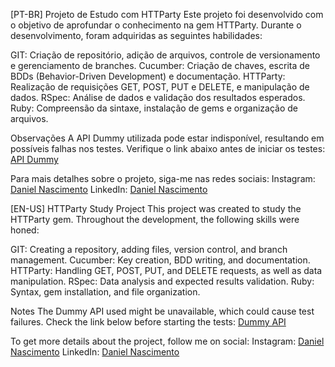 [PT-BR]
Projeto de Estudo com HTTParty
Este projeto foi desenvolvido com o objetivo de aprofundar o conhecimento na gem HTTParty. Durante o desenvolvimento, foram adquiridas as seguintes habilidades:

GIT: Criação de repositório, adição de arquivos, controle de versionamento e gerenciamento de branches.
Cucumber: Criação de chaves, escrita de BDDs (Behavior-Driven Development) e documentação.
HTTParty: Realização de requisições GET, POST, PUT e DELETE, e manipulação de dados.
RSpec: Análise de dados e validação dos resultados esperados.
Ruby: Compreensão da sintaxe, instalação de gems e organização de arquivos.

Observações
A API Dummy utilizada pode estar indisponível, resultando em possíveis falhas nos testes. Verifique o link abaixo antes de iniciar os testes: [API Dummy](https://dummy.restapiexample.com/api/v1/employees)

Para mais detalhes sobre o projeto, siga-me nas redes sociais:
Instagram: [Daniel Nascimento](https://www.instagram.com/danthedev11/#)
LinkedIn: [Daniel Nascimento](https://www.linkedin.com/in/daniel-nascimento-2729941a8/)

[EN-US]
HTTParty Study Project
This project was created to study the HTTParty gem. Throughout the development, the following skills were honed:

GIT: Creating a repository, adding files, version control, and branch management.
Cucumber: Key creation, BDD writing, and documentation.
HTTParty: Handling GET, POST, PUT, and DELETE requests, as well as data manipulation.
RSpec: Data analysis and expected results validation.
Ruby: Syntax, gem installation, and file organization.

Notes
The Dummy API used might be unavailable, which could cause test failures. Check the link below before starting the tests: [Dummy API](https://dummy.restapiexample.com/api/v1/employees)

To get more details about the project, follow me on social:
Instagram: [Daniel Nascimento](https://www.instagram.com/danthedev11/#)
LinkedIn: [Daniel Nascimento](https://www.linkedin.com/in/daniel-nascimento-2729941a8/)
